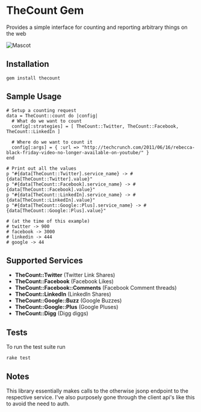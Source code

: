 TheCount Gem
====================
Provides a simple interface for counting and reporting arbitrary things on the web

![Mascot](https://p.twimg.com/ASWtZF0CEAI90G-.png)

Installation
-------------------
    gem install thecount
    
Sample Usage
-------------------

    # Setup a counting request
    data = TheCount::count do |config|
      # What do we want to count
      config[:strategies] = [ TheCount::Twitter, TheCount::Facebook, TheCount::LinkedIn ]
  
      # Where do we want to count it
      config[:args] = { :url => "http://techcrunch.com/2011/06/16/rebecca-black-friday-video-no-longer-available-on-youtube/" }
    end

    # Print out all the values
    p "#{data[TheCount::Twitter].service_name} -> #{data[TheCount::Twitter].value}"
    p "#{data[TheCount::Facebook].service_name} -> #{data[TheCount::Facebook].value}"
    p "#{data[TheCount::LinkedIn].service_name} -> #{data[TheCount::LinkedIn].value}"
    p "#{data[TheCount::Google::Plus].service_name} -> #{data[TheCount::Google::Plus].value}"

    # (at the time of this example)
    # twitter -> 900
    # facebook -> 3000
    # linkedin -> 444
    # google -> 44

Supported Services
-------------------
  - **TheCount::Twitter** (Twitter Link Shares)
  - **TheCount::Facebook** (Facebook Likes)
  - **TheCount::Facebook::Comments** (Facebook Comment threads)
  - **TheCount::LinkedIn** (LinkedIn Shares)
  - **TheCount::Google::Buzz** (Google Buzzes)
  - **TheCount::Google::Plus** (Google Pluses)
  - **TheCount::Digg** (Digg diggs)

Tests
-------------------
To run the test suite run

    rake test

Notes
-------------------
This library essentially makes calls to the otherwise jsonp endpoint to the respective service. I've also purposely gone through the client api's like this to avoid the need to auth.